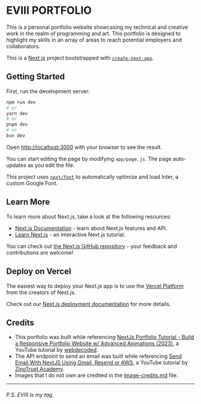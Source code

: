 # EVIII PORTFOLIO

This is a personal portfolio website showcasing my technical and creative work in the realm of programming and art. This portfolio is designed to highlight my skills in an array of areas to reach potential employers and collaborators.

This is a [Next.js](https://nextjs.org/) project bootstrapped with [`create-next-app`](https://github.com/vercel/next.js/tree/canary/packages/create-next-app).

## Getting Started

First, run the development server:

```bash
npm run dev
# or
yarn dev
# or
pnpm dev
# or
bun dev
```

Open [http://localhost:3000](http://localhost:3000) with your browser to see the result.

You can start editing the page by modifying `app/page.js`. The page auto-updates as you edit the file.

This project uses [`next/font`](https://nextjs.org/docs/basic-features/font-optimization) to automatically optimize and load Inter, a custom Google Font.

## Learn More

To learn more about Next.js, take a look at the following resources:

- [Next.js Documentation](https://nextjs.org/docs) - learn about Next.js features and API.
- [Learn Next.js](https://nextjs.org/learn) - an interactive Next.js tutorial.

You can check out [the Next.js GitHub repository](https://github.com/vercel/next.js/) - your feedback and contributions are welcome!

## Deploy on Vercel

The easiest way to deploy your Next.js app is to use the [Vercel Platform](https://vercel.com/new?utm_medium=default-template&filter=next.js&utm_source=create-next-app&utm_campaign=create-next-app-readme) from the creators of Next.js.

Check out our [Next.js deployment documentation](https://nextjs.org/docs/deployment) for more details.

## Credits

- This portfolio was built while referencing [NextJs Portfolio Tutorial - Build a Responsive Portfolio Website w/ Advanced Animations (2023)](https://youtu.be/Kb1f5bvF6f4?feature=shared), a YouTube tutorial by [webdecoded](https://www.youtube.com/@webdecoded).
- The API endpoint to send an email was built while referencing [Send Email With NextJS Using Gmail, Resend or AWS](https://youtu.be/oujAYWgYwtM?si=7-cLRc7CA7a1hlzW), a YouTube tutorial by [ZinoTrust Academy](https://www.youtube.com/@ZinoTrustAcademy).
- Images that I do not own are credited in the [image-credits.md](./public/images/image-credits.md) file.

---

###### P.S. EVIII is my tag.
